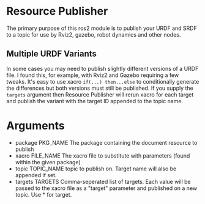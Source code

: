 # Resource Publisher

The primary purpose of this ros2 module is to publish your URDF and SRDF to a topic for use by Rviz2, gazebo,
robot dynamics and other nodes. 

## Multiple URDF Variants
In some cases you may need to publish slightly different versions of a URDF file. I found this, for example,
with Rviz2 and Gazebo requiring a few tweaks. It's easy to use xacro `if(...) then...else` to conditionally
generate the differences but both versions must still be published. If you supply the `targets` argument then
Resource Publisher will rerun xacro for each target and publish the variant with the target ID appended to
the topic name.

# Arguments

- package PKG_NAME  The package containing the document resource to publish
- xacro FILE_NAME   The xacro file to substitute with parameters (found within the given package)
- topic TOPIC_NAME  topic to publish on. Target name will also be appended if set.
- targets TARGETS   Comma-seperated list of targets. Each value will be passed to the xacro file as a "target" parameter and published on a new topic. Use * for <unset> target.


